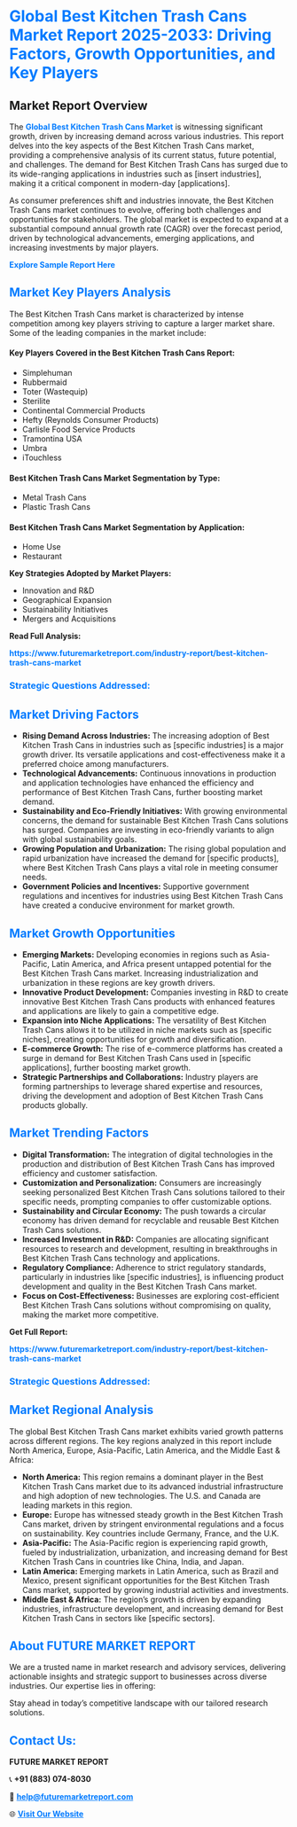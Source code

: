 <h1 style="color: #007BFF;">Global Best Kitchen Trash Cans Market Report 2025-2033: Driving Factors, Growth Opportunities, and Key Players</h1>

<section id="overview">
<h2>Market Report Overview</h2>
<p>The <a href="https://www.futuremarketreport.com/industry-report/best-kitchen-trash-cans-market" style="color: #007BFF; text-decoration: none;"><strong>Global Best Kitchen Trash Cans Market</strong></a> is witnessing significant growth, driven by increasing demand across various industries. This report delves into the key aspects of the Best Kitchen Trash Cans market, providing a comprehensive analysis of its current status, future potential, and challenges. The demand for Best Kitchen Trash Cans has surged due to its wide-ranging applications in industries such as [insert industries], making it a critical component in modern-day [applications].</p>
<p>As consumer preferences shift and industries innovate, the Best Kitchen Trash Cans market continues to evolve, offering both challenges and opportunities for stakeholders. The global market is expected to expand at a substantial compound annual growth rate (CAGR) over the forecast period, driven by technological advancements, emerging applications, and increasing investments by major players.</p>
</section>

<section id="overview">
<p><a href="https://www.futuremarketreport.com/request-sample/reportId=45460" style="color: #007BFF; text-decoration: none;"><strong>Explore Sample Report Here</strong></a></p>
</section>

<section id="key-players">
<h2 style="color: #007BFF;">Market Key Players Analysis</h2>
<p>The Best Kitchen Trash Cans market is characterized by intense competition among key players striving to capture a larger market share. Some of the leading companies in the market include:</p>
<h4>Key Players Covered in the Best Kitchen Trash Cans Report:</h4>
<ul><li>Simplehuman</li><li>Rubbermaid</li><li>Toter (Wastequip)</li><li>Sterilite</li><li>Continental Commercial Products</li><li>Hefty (Reynolds Consumer Products)</li><li>Carlisle Food Service Products</li><li>Tramontina USA</li><li>Umbra</li><li>iTouchless</li></ul>
<h4>Best Kitchen Trash Cans Market Segmentation by Type:</h4>
<ul><li>Metal Trash Cans</li><li>Plastic Trash Cans</li></ul>

<h4>Best Kitchen Trash Cans Market Segmentation by Application:</h4>
<ul><li>Home Use</li><li>Restaurant</li></ul>
<p><strong>Key Strategies Adopted by Market Players:</strong></p>
<ul>
<li>Innovation and R&D</li>
<li>Geographical Expansion</li>
<li>Sustainability Initiatives</li>
<li>Mergers and Acquisitions</li>
</ul>
</section>

<section>
<p><strong>Read Full Analysis: </strong></p><a href="https://www.futuremarketreport.com/industry-report/best-kitchen-trash-cans-market" style="color: #007BFF; text-decoration: none;"><strong>https://www.futuremarketreport.com/industry-report/best-kitchen-trash-cans-market</strong></a>
<h3 style="color: #007BFF;">Strategic Questions Addressed:</h3>
</section>

<section id="driving-factors">
<h2 style="color: #007BFF;">Market Driving Factors</h2>
<ul>
<li><strong>Rising Demand Across Industries:</strong> The increasing adoption of Best Kitchen Trash Cans in industries such as [specific industries] is a major growth driver. Its versatile applications and cost-effectiveness make it a preferred choice among manufacturers.</li>
<li><strong>Technological Advancements:</strong> Continuous innovations in production and application technologies have enhanced the efficiency and performance of Best Kitchen Trash Cans, further boosting market demand.</li>
<li><strong>Sustainability and Eco-Friendly Initiatives:</strong> With growing environmental concerns, the demand for sustainable Best Kitchen Trash Cans solutions has surged. Companies are investing in eco-friendly variants to align with global sustainability goals.</li>
<li><strong>Growing Population and Urbanization:</strong> The rising global population and rapid urbanization have increased the demand for [specific products], where Best Kitchen Trash Cans plays a vital role in meeting consumer needs.</li>
<li><strong>Government Policies and Incentives:</strong> Supportive government regulations and incentives for industries using Best Kitchen Trash Cans have created a conducive environment for market growth.</li>
</ul>
</section>

<section id="growth-opportunities">
<h2 style="color: #007BFF;">Market Growth Opportunities</h2>
<ul>
<li><strong>Emerging Markets:</strong> Developing economies in regions such as Asia-Pacific, Latin America, and Africa present untapped potential for the Best Kitchen Trash Cans market. Increasing industrialization and urbanization in these regions are key growth drivers.</li>
<li><strong>Innovative Product Development:</strong> Companies investing in R&D to create innovative Best Kitchen Trash Cans products with enhanced features and applications are likely to gain a competitive edge.</li>
<li><strong>Expansion into Niche Applications:</strong> The versatility of Best Kitchen Trash Cans allows it to be utilized in niche markets such as [specific niches], creating opportunities for growth and diversification.</li>
<li><strong>E-commerce Growth:</strong> The rise of e-commerce platforms has created a surge in demand for Best Kitchen Trash Cans used in [specific applications], further boosting market growth.</li>
<li><strong>Strategic Partnerships and Collaborations:</strong> Industry players are forming partnerships to leverage shared expertise and resources, driving the development and adoption of Best Kitchen Trash Cans products globally.</li>
</ul>
</section>

<section id="trending-factors">
<h2 style="color: #007BFF;">Market Trending Factors</h2>
<ul>
<li><strong>Digital Transformation:</strong> The integration of digital technologies in the production and distribution of Best Kitchen Trash Cans has improved efficiency and customer satisfaction.</li>
<li><strong>Customization and Personalization:</strong> Consumers are increasingly seeking personalized Best Kitchen Trash Cans solutions tailored to their specific needs, prompting companies to offer customizable options.</li>
<li><strong>Sustainability and Circular Economy:</strong> The push towards a circular economy has driven demand for recyclable and reusable Best Kitchen Trash Cans solutions.</li>
<li><strong>Increased Investment in R&D:</strong> Companies are allocating significant resources to research and development, resulting in breakthroughs in Best Kitchen Trash Cans technology and applications.</li>
<li><strong>Regulatory Compliance:</strong> Adherence to strict regulatory standards, particularly in industries like [specific industries], is influencing product development and quality in the Best Kitchen Trash Cans market.</li>
<li><strong>Focus on Cost-Effectiveness:</strong> Businesses are exploring cost-efficient Best Kitchen Trash Cans solutions without compromising on quality, making the market more competitive.</li>
</ul>
</section>

<section>
<p><strong>Get Full Report: </strong></p><a href="https://www.futuremarketreport.com/industry-report/best-kitchen-trash-cans-market" style="color: #007BFF; text-decoration: none;"><strong>https://www.futuremarketreport.com/industry-report/best-kitchen-trash-cans-market</strong></a>
<h3 style="color: #007BFF;">Strategic Questions Addressed:</h3>
</section>


<section id="regional-analysis">
<h2 style="color: #007BFF;">Market Regional Analysis</h2>
<p>The global Best Kitchen Trash Cans market exhibits varied growth patterns across different regions. The key regions analyzed in this report include North America, Europe, Asia-Pacific, Latin America, and the Middle East & Africa:</p>
<ul>
<li><strong>North America:</strong> This region remains a dominant player in the Best Kitchen Trash Cans market due to its advanced industrial infrastructure and high adoption of new technologies. The U.S. and Canada are leading markets in this region.</li>
<li><strong>Europe:</strong> Europe has witnessed steady growth in the Best Kitchen Trash Cans market, driven by stringent environmental regulations and a focus on sustainability. Key countries include Germany, France, and the U.K.</li>
<li><strong>Asia-Pacific:</strong> The Asia-Pacific region is experiencing rapid growth, fueled by industrialization, urbanization, and increasing demand for Best Kitchen Trash Cans in countries like China, India, and Japan.</li>
<li><strong>Latin America:</strong> Emerging markets in Latin America, such as Brazil and Mexico, present significant opportunities for the Best Kitchen Trash Cans market, supported by growing industrial activities and investments.</li>
<li><strong>Middle East & Africa:</strong> The region’s growth is driven by expanding industries, infrastructure development, and increasing demand for Best Kitchen Trash Cans in sectors like [specific sectors].</li>
</ul>
</section>

<footer>
<h2 style="color: #007BFF;">About FUTURE MARKET REPORT</h2>
<p>We are a trusted name in market research and advisory services, delivering actionable insights and strategic support to businesses across diverse industries. Our expertise lies in offering:</p>

<p>Stay ahead in today’s competitive landscape with our tailored research solutions.</p>

<h2 style="color: #007BFF;">Contact Us:</h2>
<p><strong>FUTURE MARKET REPORT</strong></p>
<p>📞 <strong>+91 (883) 074-8030</strong></p>
<p>📧 <strong><a href="mailto:help@futuremarketreport.com" style="color: #007BFF;">help@futuremarketreport.com</a></strong></p>
<p>🌐 <strong><a href="https://www.futuremarketreport.com/" style="color: #007BFF;">Visit Our Website</a></strong></p>
</footer>